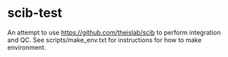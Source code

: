 # scib-test
An attempt to use https://github.com/theislab/scib to perform integration and QC.
See scripts/make_env.txt for instructions for how to make environment.
